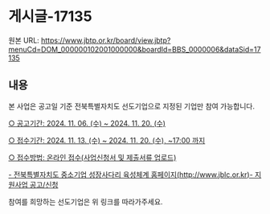 # 게시글-17135

원본 URL: https://www.jbtp.or.kr/board/view.jbtp?menuCd=DOM_000000102001000000&boardId=BBS_0000006&dataSid=17135

## 내용

본 사업은 공고일 기준 전북특별자치도 선도기업으로 지정된 기업만 참여 가능합니다.

[○ 공고기간: 2024. 11. 06. (수) ~ 2024. 11. 20. (수)](http://www.jblc.or.kr/web/page.php?pcode=DC&online_code=647cebbe3bcc4733cb40b78fb5696174&s_ocate1=3%2F)

[○ 접수기간: 2024. 11. 13. (수) ~ 2024. 11. 20. (수), ~17:00 까지](http://www.jblc.or.kr/web/page.php?pcode=DC&online_code=647cebbe3bcc4733cb40b78fb5696174&s_ocate1=3%2F)

[○ 접수방법: 온라인 접수(사업신청서 및 제출서류 업로드)](http://www.jblc.or.kr/web/page.php?pcode=DC&online_code=647cebbe3bcc4733cb40b78fb5696174&s_ocate1=3%2F)

[ \- 전북특별자치도 중소기업 성장사다리 육성체계 홈페이지(http://www.jblc.or.kr)- 지원사업 공고/신청](http://www.jblc.or.kr/web/page.php?pcode=DC&online_code=647cebbe3bcc4733cb40b78fb5696174&s_ocate1=3%2F)

참여를 희망하는 선도기업은 위 링크를 따라가주세요.
